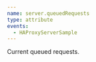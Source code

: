 ```yaml
---
name: server.queuedRequests
type: attribute
events:
  - HAProxyServerSample
---
```


Current queued requests.